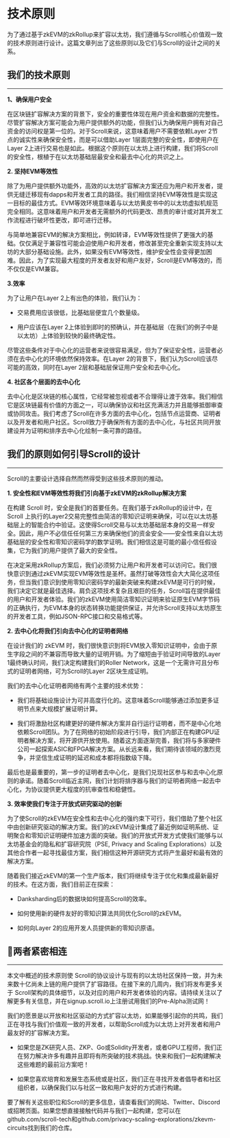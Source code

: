 # 技术原则

为了通过基于zkEVM的zkRollup来扩容以太坊，我们遵循与Scroll核心价值观一致的技术原则进行设计。这篇文章列出了这些原则以及它们与Scroll的设计之间的关系。



## **我们的技术原则**

------

**1、确保用户安全**

在区块链扩容解决方案的背景下，安全的重要性体现在用户资金和数据的完整性。尽管扩容解决方案可能会为用户提供额外的功能，但我们认为确保用户拥有对自己资金的访问权是第一位的。对于Scroll来说，这意味着用户不需要依赖Layer 2节点的诚实性来确保安全性，而是可以借助Layer 1层面完整的安全性，即使用户在Layer 2上进行交易也是如此。根据这个原则在以太坊上进行构建，我们将Scroll 的安全性，根植于在以太坊基础层最安全和最去中心化的共识之上。

**2. 坚持EVM等效性**

除了为用户提供额外功能外，高效的以太坊扩容解决方案还应为用户和开发者，提供无缝迁移现有dapps和开发者工具的路径。我们相信坚持EVM等效性是实现这一目标的最佳方式。EVM等效环境意味着与以太坊黄皮书中的以太坊虚拟机规范完全相同。这意味着用户和开发者无需额外的代码更改、昂贵的审计或对其开发工作流程进行破坏性更改，即可进行迁移。

与简单地兼容EVM的解决方案相比，例如转译，EVM等效性提供了更强大的基础。仅仅满足于兼容性可能会迫使用户和开发者，修改甚至完全重新实现支持以太坊的大部分基础设施。此外，如果没有EVM等效性，维护安全性会变得更加困难。因此，为了实现最大程度的开发者友好和用户友好，Scroll是EVM等效的，而不仅仅是EVM兼容。

**3.效率**

为了让用户在Layer 2上有出色的体验，我们认为：

- 交易费用应该很低，比基础层便宜几个数量级。

- 用户应该在Layer 2上体验到即时的预确认，并在基础层（在我们的例子中是以太坊）上体验到较快的最终确定性。

尽管这些条件对于中心化的运营者来说很容易满足，但为了保证安全性，运营者必须在去中心化的环境依然保持效率。在Layer 2的背景下，我们认为Scroll应该尽可能的高效，同时在Layer 2层和基础层保证用户安全和去中心化。

**4. 社区各个层面的去中心化**

去中心化是区块链的核心属性，它经常被忽视或者不合理得让渡于效率。我们相信它是区块链最有价值的方面之一，可以确保协议和社区充满活力并且能够抵御审查或协同攻击。我们考虑了Scroll在许多方面的去中心化，包括节点运营商、证明者以及开发者和用户社区。Scroll致力于确保所有方面的去中心化，与社区共同开放建设并为证明和排序去中心化绘制一条可靠的路径。



## **我们的原则如何引导Scroll的设计**

------

Scroll的主要设计选择自然而然得受到这些技术原则的推动。

**1. 安全性和EVM等效性将我们引向基于zkEVM的zkRollup解决方案**

在构建 Scroll 时，安全是我们的首要任务。在我们基于zkRollup的设计中，在Scroll 上执行的Layer2交易完整性由简洁的零知识证明来确保，可以在以太坊基础层上的智能合约中验证。这使得Scroll交易与以太坊基础层本身的交易一样安全。因此，用户不必信任任何第三方来确保他们的资金安全——安全性来自以太坊基础层的安全性和零知识密码学的数学证明。我们相信这是可能的最小信任假设集，它为我们的用户提供了最大的安全性。

在决定采用zkRollup方案后，我们必须努力让用户和开发者可以访问它。我们很快意识到通过zkEVM实现EVM等效性是圣杯。虽然打破等效性会大大简化这项任务，但当我们意识到使用零知识密码学的最新突破来构建zkEVM是可行的时候，我们决定它就是最佳选择。肩负这项技术复杂且艰巨的任务，Scroll旨在提供最佳的用户和开发者体验。我们的zkEVM使用简洁零知识证明来验证原生EVM字节码的正确执行，为EVM本身的状态转换功能提供保证，并允许Scroll支持以太坊原生的开发者工具，例如JSON-RPC接口和交易格式等。

**2. 去中心化将我们引向去中心化的证明者网络**

在设计我们的 zkEVM 时，我们很快意识到将EVM放入零知识证明中，会由于原生字段之间的不兼容而导致大量的证明开销。为了缩短由于验证时间导致的Layer 1最终确认时间，我们决定构建我们的Roller Network，这是一个无需许可且分布式的证明者网络，可为Scroll的Layer 2区块生成证明。

我们的去中心化证明者网络有两个主要的技术优势：

- 我们将基础设施设计为可并高度行化的。这意味着Scroll能够通过添加更多证明节点来大规模扩展证明计算。

- 我们将激励社区构建更好的硬件解决方案并自行运行证明者，而不是中心化地依赖Scroll团队。为了在网络的初始阶段进行引导，我们内部正在构建GPU证明者解决方案，将开源供开放使用。随着这方面逐渐完善，我们将与多家硬件公司一起探索ASIC和FPGA解决方案。从长远来看，我们期待该领域的激烈竞争，并坚信生成证明的延迟和成本都将指数级下降。

最后也是最重要的，第一步的证明者去中心化，是我们兑现社区参与和去中心化原则的承诺。随着Scroll临近主网，我们计划将排序器与我们的证明者网络一起去中心化，为协议提供更大程度的抗审查性和稳健性。

**3. 效率使我们专注于开放式研究驱动的创新**

为了使Scroll的zkEVM在安全性和去中心化的强约束下可行，我们借助了整个社区中由创新研究驱动的解决方案。我们的zkEVM设计集成了最近例如证明系统、证明聚合和零知识证明硬件加速方面的突破。我们的开放式开发方式使我们能够与以太坊基金会的隐私和扩容研究院（PSE, Privacy and Scaling Explorations）以及其他合作者一起寻找最佳方案，我们相信这种开源研究方式将产生最好和最有效的解决方案。

随着我们接近zkEVM的第一个生产版本，我们将继续专注于优化和集成最新最好的技术。在这方面，我们目前正在探索：

- Danksharding后的数据块如何提高Scroll的效率。

- 如何使用新的硬件友好的零知识算法共同优化Scroll的zkEVM。

- 如何向Layer 2的应用开发人员提供新的零知识原语。

	

	

## **📜两者紧密相连**

------

本文中概述的技术原则使 Scroll的协议设计与现有的以太坊社区保持一致，并为未来数十亿尚未上链的用户提供了扩容路径。在接下来的几周内，我们将发布更多关于 Scroll架构的具体细节，以及对应的用户和开发者体验的内容。请持续关注以了解更多有关信息，并在signup.scroll.io上注册试用我们的Pre-Alpha测试网！

我们的愿景是以开放和社区驱动的方式扩容以太坊，如果能够引起你的共鸣，我们正在寻找与我们价值观一致的开发者，以帮助Scroll成为以太坊上对开发者和用户最友好的扩容解决方案。

- 如果您是ZK研究人员、ZKP、Go或Solidity开发者，或者GPU工程师，我们正在努力解决许多有趣并且即将有所突破的技术挑战。快来和我们一起构建解决这些难题的最前沿方案吧！

- 如果您喜欢培育和发展生态系统或是社区，我们正在寻找开发者倡导者和社区组织者，以确保我们以与社区一致和用户友好的方式进行构建。

要了解有关这些职位和Scroll的更多信息，请查看我们的网站、Twitter、Discord或招聘页面。如果您想直接接触代码并与我们一起构建，您可以在github.com/scroll-tech和github.com/privacy-scaling-explorations/zkevm-circuits找到我们的仓库。